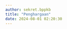 ```yaml
---
author: sekret.bppkb
title: "Penghargaan"
date: 2024-08-01 02:20:30
---
```


<script>
    const items = [
        {
            title: "Penghargaan Keterbukaan Informasi",
            thumbnail: "/images/wAAWy9HpXPSqJAMZWiRy.png",
            date: "1 Agustus 2024"
        },
        {
            title: "Penghargaan Kerjasama",
            thumbnail: "/images/jzQEFA6M7PVfxz28rkqF.png",
            date: "1 Agustus 2024"
        },
        {
            title: "Penghargaan Barang dan Jasa",
            thumbnail: "/images/wW0VGcjJjTtQaTS3TL2B.png",
            date: "1 Agustus 2024"
        }
    ];
</script>

<div class="container p-6 mx-auto grid grid-cols-1 md:grid-cols-2 lg:grid-cols-4 gap-4 lg:gap-8" id="announcement-list"></div>

<script>
    const announcementContainer = document.getElementById('announcement-list');

    items.forEach(item => {
        const div = document.createElement('div');
        div.className = 'group relative overflow-hidden rounded-lg shadow-md transition duration-500 ease-in-out cursor-pointer';
        div.style.width = 'auto';
        div.style.height = '55vh';
        div.style.padding = '0'; 
        div.style.margin = '0';  
        div.innerHTML = `
            <img src="${item.thumbnail}" alt="${item.title}" 
                class="rounded-lg shadow-sm object-cover transform group-hover:scale-105 transition duration-500 ease-in-out h-full" 
                style="width: 100%; height: 100%; margin: 0; padding: 0;"/>
            <div class="absolute inset-0 bg-black bg-opacity-50 opacity-0 group-hover:opacity-100 transition duration-500 ease-in-out flex flex-col justify-center items-center text-white">
                <div class="text-base font-semibold mb-2 p-8 text-center">${item.title}</div>
                <div class="text-sm">${item.date}</div>
            </div>
        `;
        announcementContainer.appendChild(div);
    });
</script>